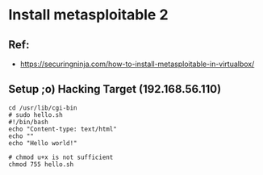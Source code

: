 # Install metasploitable 2

## Ref:

  * https://securingninja.com/how-to-install-metasploitable-in-virtualbox/
  
## Setup ;o) Hacking Target (192.168.56.110)

```
cd /usr/lib/cgi-bin
# sudo hello.sh
#!/bin/bash
echo "Content-type: text/html"
echo ""
echo "Hello world!"
```

```
# chmod u+x is not sufficient 
chmod 755 hello.sh
```
